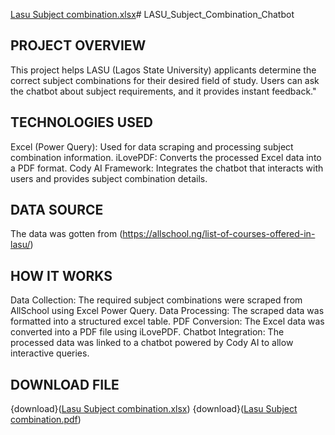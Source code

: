 [Lasu Subject combination.xlsx](https://github.com/user-attachments/files/18951750/Lasu.Subject.combination.xlsx)# LASU_Subject_Combination_Chatbot
## PROJECT OVERVIEW
This project helps LASU (Lagos State University) applicants determine the correct subject combinations for their desired field of study. Users can ask the chatbot about subject requirements, and it provides instant feedback."
## TECHNOLOGIES USED
Excel (Power Query): Used for data scraping and processing subject combination information. 
iLovePDF: Converts the processed Excel data into a PDF format.
Cody AI Framework: Integrates the chatbot that interacts with users and provides subject combination details.
## DATA SOURCE 
The data was gotten from (https://allschool.ng/list-of-courses-offered-in-lasu/)
## HOW IT WORKS
Data Collection: The required subject combinations were scraped from AllSchool using Excel Power Query.
Data Processing: The scraped data was formatted into a structured excel table.
PDF Conversion: The Excel data was converted into a PDF file using iLovePDF. 
Chatbot Integration: The processed data was linked to a chatbot powered by Cody AI to allow interactive queries.
## DOWNLOAD FILE
{download}([Lasu Subject combination.xlsx](https://github.com/user-attachments/files/18951760/Lasu.Subject.combination.xlsx))
{download}([Lasu Subject combination.pdf](https://github.com/user-attachments/files/18951762/Lasu.Subject.combination.pdf))
